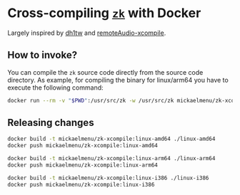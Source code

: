 # Cross-compiling [`zk`](https://github.com/mickael-menu/zk) with Docker

Largely inspired by [dh1tw](https://dh1tw.de/2019/12/cross-compiling-golang-cgo-projects/) and [remoteAudio-xcompile](https://github.com/dh1tw/remoteAudio-xcompile).

## How to invoke?

You can compile the `zk` source code directly from the source code directory. As example, for compiling the binary for linux/arm64 you have to execute the following command:

```sh
docker run --rm -v "$PWD":/usr/src/zk -w /usr/src/zk mickaelmenu/zk-xcompile:linux-arm64 /bin/bash -c './go build'
```

## Releasing changes

```sh
docker build -t mickaelmenu/zk-xcompile:linux-amd64 ./linux-amd64
docker push mickaelmenu/zk-xcompile:linux-amd64

docker build -t mickaelmenu/zk-xcompile:linux-arm64 ./linux-arm64
docker push mickaelmenu/zk-xcompile:linux-arm64

docker build -t mickaelmenu/zk-xcompile:linux-i386 ./linux-i386
docker push mickaelmenu/zk-xcompile:linux-i386
```
